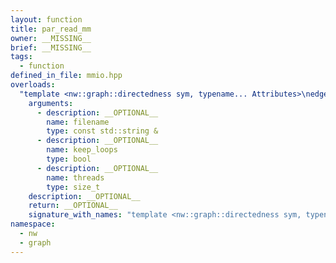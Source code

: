 ```yaml
---
layout: function
title: par_read_mm
owner: __MISSING__
brief: __MISSING__
tags:
  - function
defined_in_file: mmio.hpp
overloads:
  "template <nw::graph::directedness sym, typename... Attributes>\nedge_list<sym, Attributes...> par_read_mm(const std::string &, bool, size_t)":
    arguments:
      - description: __OPTIONAL__
        name: filename
        type: const std::string &
      - description: __OPTIONAL__
        name: keep_loops
        type: bool
      - description: __OPTIONAL__
        name: threads
        type: size_t
    description: __OPTIONAL__
    return: __OPTIONAL__
    signature_with_names: "template <nw::graph::directedness sym, typename... Attributes>\nedge_list<sym, Attributes...> par_read_mm(const std::string & filename, bool keep_loops, size_t threads)"
namespace:
  - nw
  - graph
---
```

